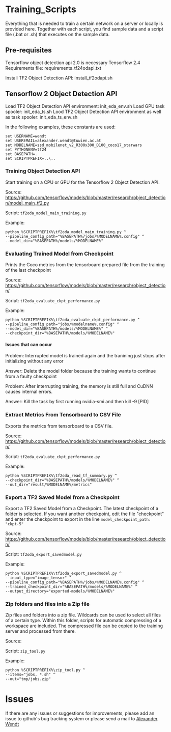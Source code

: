 # Training_Scripts
Everything that is needed to train a certain network on a server or locally is provided here. Together with each script, 
you find sample data and a script file (.bat or .sh) that executes on the sample data.

## Pre-requisites
Tensorflow object detection api 2.0 is necessary
Tensorflow 2.4
Requirements file: requirements_tf24odapi.txt

Install TF2 Object Detection API: install_tf2odapi.sh

## Tensorflow 2 Object Detection API
Load TF2 Object Detection API environment: init_eda_env.sh
Load GPU task spooler: init_eda_ts.sh
Lood TF2 Object Detection API environment as well as task spooler: init_eda_ts_env.sh

In the following examples, these constants are used:
```shell
set USERNAME=wendt
set USEREMAIL=alexander.wendt@tuwien.ac.at
set MODELNAME=ssd_mobilenet_v2_R300x300_D100_coco17_starwars
set PYTHONENV=tf24
set BASEPATH=.
set SCRIPTPREFIX=..\..
```

### Training Object Detection API
Start training on a CPU or GPU for the Tensorflow 2 Object Detection API.

Source: https://github.com/tensorflow/models/blob/master/research/object_detection/model_main_tf2.py 

Script: `tf2oda_model_main_training.py` 

Example: 
```shell
python %SCRIPTPREFIX%\tf2oda_model_main_training.py ^
--pipeline_config_path="%BASEPATH%/jobs/%MODELNAME%.config" ^
--model_dir="%BASEPATH%/models/%MODELNAME%"
```

### Evaluating Trained Model from Checkpoint
Prints the Coco metrics from the tensorboard prepared file from the training of the last checkpoint

Source: https://github.com/tensorflow/models/blob/master/research/object_detection/

Script: `tf2oda_evaluate_ckpt_performance.py` 

Example: 
```shell
python %SCRIPTPREFIX%\tf2oda_evaluate_ckpt_performance.py ^
--pipeline_config_path="jobs/%modelname%.config" ^
--model_dir="%BASEPATH%/models/%MODELNAME%" ^
--checkpoint_dir="%BASEPATH%/models/%MODELNAME%"
```

#### Issues that can occur

Problem: Interrupted model is trained again and the tranining just stops after initializing without any error

Answer: Delete the model folder because the training wants to continue from a faulty checkpoint

Problem: After interrupting training, the memory is still full and CuDNN causes internal errors. 

Answer: Kill the task by first running nvidia-smi and then kill -9 [PID]


### Extract Metrics From Tensorboard to CSV File
Exports the metrics from tensorboard to a CSV file.

Source: https://github.com/tensorflow/models/blob/master/research/object_detection/

Script: `tf2oda_evaluate_ckpt_performance.py` 

Example: 
```shell
python %SCRIPTPREFIX%\tf2oda_read_tf_summary.py ^
--checkpoint_dir="%BASEPATH%/models/%MODELNAME%" ^
--out_dir="result/%MODELNAME%/metrics"
```

### Export a TF2 Saved Model from a Checkpoint
Export a TF2 Saved Model from a Checkpoint. The latest checkpoint of a folder is selected. If you want another checkpoint, edit the file "checkpoint" and 
enter the checkpoint to export in the line ```model_checkpoint_path: "ckpt-5"```

Source: https://github.com/tensorflow/models/blob/master/research/object_detection/

Script: `tf2oda_export_savedmodel.py` 

Example: 
```shell
python %SCRIPTPREFIX%\tf2oda_export_savedmodel.py ^
--input_type="image_tensor" ^
--pipeline_config_path="%BASEPATH%/jobs/%MODELNAME%.config" ^
--trained_checkpoint_dir="%BASEPATH%/models/%MODELNAME%" ^
--output_directory="exported-models/%MODELNAME%"
```

### Zip folders and files into a Zip file
Zip files and folders into a zip file. Wildcards can be used to select all files of a certain type. Within this folder, scripts for automatic 
compressing of a workspace are included. The compressed file can be copied to the training server and processed from there.

Source: 

Script: `zip_tool.py` 

Example: 
```shell
python %SCRIPTPREFIX%\zip_tool.py ^
--items="jobs, *.sh" ^
--out="tmp/jobs.zip"
```

# Issues
If there are any issues or suggestions for improvements, please add an issue to github's bug tracking system or please send a mail 
to [Alexander Wendt](mailto:alexander.wendt@tuwien.ac.at)